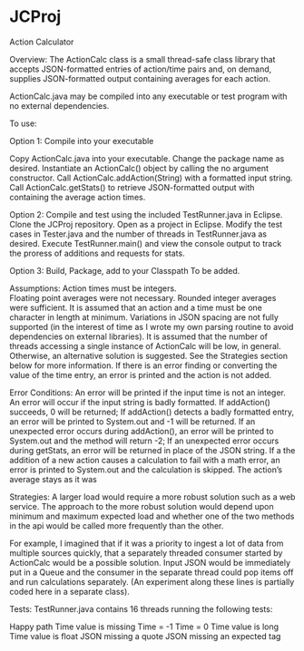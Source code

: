# JCProj
Action Calculator

Overview:
The ActionCalc class is a small thread-safe class library that accepts JSON-formatted entries of action/time pairs and, on demand, supplies JSON-formatted output containing averages for each action.

ActionCalc.java may be compiled into any executable or test program with no external dependencies. 

To use:

Option 1: Compile into your executable 

Copy ActionCalc.java into your executable.  Change the package name as desired.
Instantiate an ActionCalc() object by calling the no argument constructor.
Call ActionCalc.addAction(String) with a formatted input string.
Call ActionCalc.getStats() to retrieve JSON-formatted output with containing the average action times.

Option 2: Compile and test using the included TestRunner.java in Eclipse.
Clone the JCProj repository.
Open as a project in Eclipse.
Modify the test cases in Tester.java and the number of threads in TestRunner.java as desired.
Execute TestRunner.main() and view the console output to track the proress of additions and requests for stats.

Option 3: Build, Package, add to your Classpath
To be added.

Assumptions: 
Action times must be integers.  
Floating point averages were not necessary.
Rounded integer averages were sufficient.
It is assumed that an action and a time must be one character in length at minimum.
Variations in JSON spacing are not fully supported (in the interest of time as I wrote my own parsing routine to avoid dependencies on external libraries).
It is assumed that the number of threads accessing a single instance of ActionCalc will be low, in general.  Otherwise, an alternative solution is suggested.  See the Strategies section below for more information.
If there is an error finding or converting the value of the time entry, an error is printed and the action is not added.

Error Conditions: 
An error will be printed if the input time is not an integer.
An error will occur if the input string is badly formatted.
If addAction() succeeds, 0 will be returned;
If addAction() detects a badly formatted entry, an error will be printed to System.out and  -1 will be returned.
If an unexpected error occurs during addAction(), an error will be printed to System.out and the method will return -2;
If an unexpected error occurs during getStats, an error will be returned in place of the JSON string.
If a the addition of a new action causes a calculation to fail with a math error, an error is printed to System.out and the calculation is skipped.  The action’s average stays as it was

Strategies:
A larger load would require a more robust solution such as a web service.  The approach to the more robust solution would depend upon minimum and maximum expected load and whether one of the two methods in the api would be called more frequently than the other.

For example, I imagined that if it was a priority to ingest a lot of data from multiple sources quickly, that a separately threaded consumer started by ActionCalc would be a possible solution.  Input JSON would be immediately put in a Queue and the consumer in the  separate thread could pop items off and run calculations separately.  (An experiment along these lines is partially coded here in a separate class).

Tests:
TestRunner.java contains 16 threads running the following tests:

Happy path
Time value is missing
Time = -1
Time = 0
Time value is long
Time value is float
JSON missing a quote
JSON missing an expected tag
